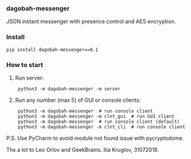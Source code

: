 ### dagobah-messenger ###
JSON instant messenger with presence control and AES encryption.

### Install ###

    pip install dagobah-messenger==0.1
    
### How to start ###

1. Run server:

		python3 -m dagobah-messenger -m server

2. Run any number (max 5) of GUI or console clients:
		
		python3 -m dagobah-messenger  # run console client
		python3 -m dagobah-messenger -m clnt_gui  # run GUI client
		python3 -m dagobah-messenger  # run console client (default)
		python3 -m dagobah-messenger -m clnt_cli  # run console client


P.S. Use PyCharm to avoid module not found issue with pycryptodome.

Thx a lot to Leo Orlov and GeekBrains.
Ilia Kruglov, 31072018.
